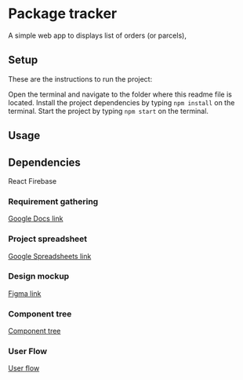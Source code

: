 # Package tracker

A simple web app to displays list of orders (or parcels),

## Setup

These are the instructions to run the project:

Open the terminal and navigate to the folder where this readme file is located.
Install the project dependencies by typing `npm install` on the terminal.
Start the project by typing `npm start` on the terminal.

## Usage

## Dependencies

React
Firebase

### Requirement gathering

[Google Docs link](https://docs.google.com/document/d/1nWT8knyqG1QpIcB6GBpuTba22aWs0QB0/edit?usp=sharing&ouid=106435878026576348999&rtpof=true&sd=true)

### Project spreadsheet

[Google Spreadsheets link](https://docs.google.com/spreadsheets/d/1D7bSeWTiuGguYIMQXaV6KlAJ4HRyIhDdjQCHeMXbzE4/edit?usp=sharing)

### Design mockup

[Figma link](https://www.figma.com/file/sInbzvJvTDtRwmN1b0puEt/Package-Tracker?node-id=1%3A2)

### Component tree

[Component tree](https://whimsical.com/package-tracker-component-diagram-9FFm5GdyjD6S3sD6W8M8Uo)

### User Flow

[User flow](https://whimsical.com/package-tracker-user-flow-SXN9wQRaUWGoafA1E6TckE)
